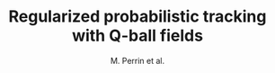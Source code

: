 ---
cat: ciel
subcat: neurophysics
bestof: false
author: M. Perrin et al.
title: Regularized probabilistic tracking with Q-ball fields
year: 2005
type: misc
---